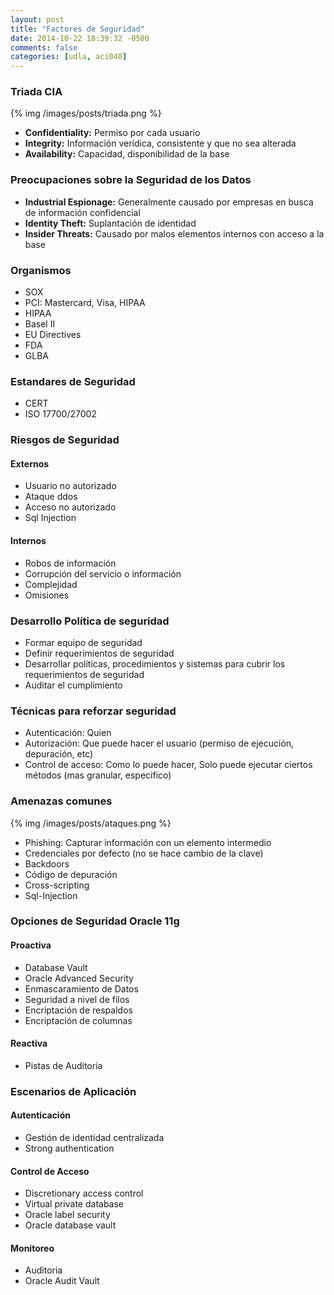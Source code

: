 ```yaml
---
layout: post
title: "Factores de Seguridad"
date: 2014-10-22 18:39:32 -0500
comments: false
categories: [udla, aci040]
---
```


### Triada CIA

  {% img /images/posts/triada.png %}

- **Confidentiality:** Permiso por cada usuario
- **Integrity:** Información verídica, consistente y que no sea alterada
- **Availability:** Capacidad, disponibilidad de la base

<!--more-->

### Preocupaciones sobre la Seguridad de los Datos
- **Industrial Espionage:** Generalmente causado por empresas en busca de
  información confidencial
- **Identity Theft:** Suplantación de identidad
- **Insider Threats:** Causado por malos elementos internos con acceso a la
  base

### Organismos
- SOX
- PCI: Mastercard, Visa, HIPAA
- HIPAA
- Basel II
- EU Directives
- FDA
- GLBA

### Estandares de Seguridad
- CERT
- ISO 17700/27002

### Riesgos de Seguridad

#### Externos
- Usuario no autorizado
- Ataque ddos
- Acceso no autorizado
- Sql Injection

#### Internos
- Robos de información
- Corrupción del servicio o información
- Complejidad
- Omisiones

### Desarrollo Política de seguridad
- Formar equipo de seguridad
- Definir requerimientos de seguridad
- Desarrollar políticas, procedimientos y sistemas para cubrir los
  requerimientos de seguridad
- Auditar el cumplimiento

### Técnicas para reforzar seguridad
- Autenticación: Quien
- Autorización: Que puede hacer el usuario (permiso de ejecución,
  depuración, etc)
- Control de acceso: Como lo puede hacer, Solo puede ejecutar ciertos métodos (mas granular,
  especifico)

### Amenazas comunes

  {% img /images/posts/ataques.png %}

- Phishing: Capturar información con un elemento intermedio
- Credenciales por defecto (no se hace cambio de la clave)
- Backdoors
- Código de depuración
- Cross-scripting
- Sql-Injection

### Opciones de Seguridad Oracle 11g

#### Proactiva
- Database Vault
- Oracle Advanced Security
- Enmascaramiento de Datos
- Seguridad a nivel de filos
- Encriptación de respaldos
- Encriptación de columnas

#### Reactiva
- Pistas de Auditoria

### Escenarios de Aplicación

#### Autenticación
- Gestión de identidad centralizada
- Strong authentication

#### Control de Acceso
- Discretionary access control
- Virtual private database
- Oracle label security
- Oracle database vault

#### Monitoreo
- Auditoria
- Oracle Audit Vault
